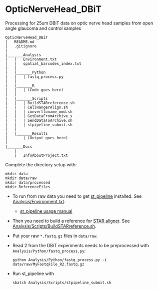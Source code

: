# OpticNerveHead_DBiT
Processing for 25um DBiT data on optic nerve head samples from open angle glaucoma and control samples


```
OpticNerveHead_DBiT
|	README.md
|	.gitignore
|
|_______Analysis
|	|	Environment.txt
|	|	spatial_barcodes_index.txt
|	|
|	|_______Python
|	|	| fastq_process.py
|	|
|	|_______R
|	|	| (Code goes here)
|	|
|	|_______Scripts
|	|	| BuildSTARreference.sh
|	|	| CellRangerAlign.sh  
|	|	| converttoname_mmd.sh
|	|	| GetDataFromArchive.s
|	|	| SendDataToArchive.sh
|	|	| stpipeline_submit.sh
|	|
|	|_______Results
|		| (Output goes here)
|	
|_______Docs
	|	
	|	InfoAboutProject.txt

```

Complete the directory setup with:

```
mkdir data
mkdir data/raw
mkdir data/processed
mkdir ReferenceFiles
```


- To run from raw data you need to get [st_pipeline](https://github.com/jfnavarro/st_pipeline) installed.  See [Analysis/Environment.txt](Analysis/Environment.txt).

     - [st_pipeline usage manual](https://htmlpreview.github.io/?https://raw.githubusercontent.com/jfnavarro/st_pipeline/master/docs/manual.html)

- Then you need to build a reference for [STAR aligner](https://github.com/alexdobin/STAR). See [Analysis/Scripts/BuildSTARreference.sh](Analysis/Scripts/BuildSTARreference.sh).

- Put your raw ``*.fastq.gz`` files in ``data/raw``.  

- Read 2 from the DBiT experiments needs to be preprocessed with ``Analysis/Python/fastq_process.py``:

    ```
    python Analysis/Python/fastq_process.py -i data/raw/MyFastqFile_R2.fastq.gz
    ```

- Run st_pipeline with

   ```
   sbatch Analysis/Scripts/stpipeline_submit.sh
   ```

